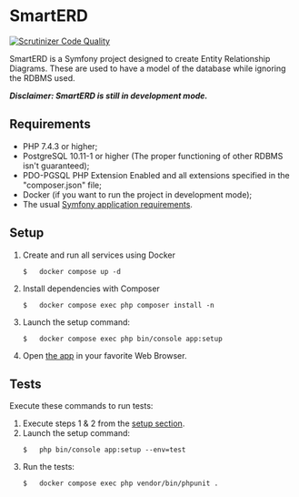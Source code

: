 # SmartERD
[![Scrutinizer Code Quality](https://scrutinizer-ci.com/g/Crovitche-1623/SmartERD/badges/quality-score.png?b=master)](https://scrutinizer-ci.com/g/Crovitche-1623/SmartERD/?branch=master)

SmartERD is a Symfony project designed to create Entity Relationship Diagrams. 
These are used to have a model of the database while ignoring the RDBMS used.

***Disclaimer: SmartERD is still in development mode.***

## Requirements
 * PHP 7.4.3 or higher;
 * PostgreSQL 10.11-1 or higher (The proper functioning of other RDBMS isn't 
   guaranteed);
 * PDO-PGSQL PHP Extension Enabled and all extensions specified in the 
   "composer.json" file;
 * Docker (if you want to run the project in development mode);
 * The usual [Symfony application requirements](https://symfony.com/doc/current/reference/requirements.html).
 
## Setup
 1. Create and run all services using Docker
    ```
    $   docker compose up -d
    ```
 2. Install dependencies with Composer
    ```
    $   docker compose exec php composer install -n
    ```
 3. Launch the setup command:
    ```
    $   docker compose exec php bin/console app:setup
    ```
 4. Open [the app](http://localhost:9000) in your favorite Web Browser.
 
## Tests
Execute these commands to run tests:
 1. Execute steps 1 & 2 from the [setup section](#Setup).
 2. Launch the setup command:
    ```
    $   php bin/console app:setup --env=test
    ```
 3. Run the tests:
    ```
    $   docker compose exec php vendor/bin/phpunit .
    ```

